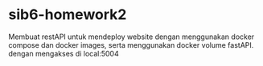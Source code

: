 # sib6-homework2

Membuat restAPI untuk mendeploy website dengan menggunakan docker compose dan docker images, serta menggunakan docker volume fastAPI. dengan mengakses di local:5004
